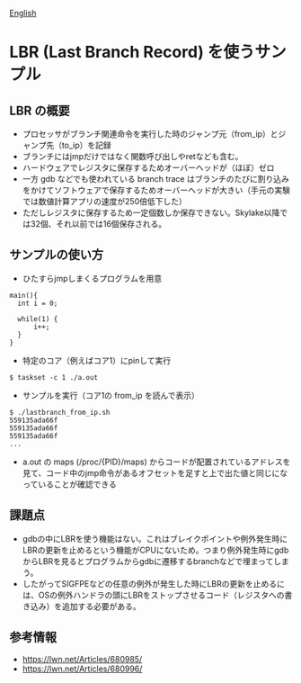 [English](https://github.com/soramichi/LBR-sample/blob/master/README.en.md)

# LBR (Last Branch Record) を使うサンプル

## LBR の概要
- プロセッサがブランチ関連命令を実行した時のジャンプ元（from_ip）とジャンプ先（to_ip）を記録
- ブランチにはjmpだけではなく関数呼び出しやretなども含む。
- ハードウェアでレジスタに保存するためオーバーヘッドが（ほぼ）ゼロ
- 一方 gdb などでも使われている branch trace はブランチのたびに割り込みをかけてソフトウェアで保存するためオーバーヘッドが大きい（手元の実験では数値計算アプリの速度が250倍低下した）
- ただしレジスタに保存するため一定個数しか保存できない。Skylake以降では32個、それ以前では16個保存される。

## サンプルの使い方
- ひたすらjmpしまくるプログラムを用意
```
main(){
  int i = 0;

  while(1) {
      i++;
  }
}
```
- 特定のコア（例えばコア1）にpinして実行
```
$ taskset -c 1 ./a.out
```
- サンプルを実行（コア1の from_ip を読んで表示）
```
$ ./lastbranch_from_ip.sh
559135ada66f
559135ada66f
559135ada66f
...
```
- a.out の maps (/proc/{PID}/maps) からコードが配置されているアドレスを見て、コード中のjmp命令があるオフセットを足すと上で出た値と同じになっていることが確認できる

## 課題点
- gdbの中にLBRを使う機能はない。これはブレイクポイントや例外発生時にLBRの更新を止めるという機能がCPUにないため。つまり例外発生時にgdbからLBRを見るとプログラムからgdbに遷移するbranchなどで埋まってしまう。
- したがってSIGFPEなどの任意の例外が発生した時にLBRの更新を止めるには、OSの例外ハンドラの頭にLBRをストップさせるコード（レジスタへの書き込み）を追加する必要がある。

## 参考情報
- https://lwn.net/Articles/680985/
- https://lwn.net/Articles/680996/ 